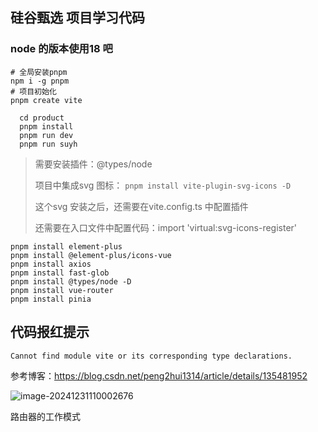 ## 硅谷甄选 项目学习代码

### node 的版本使用18 吧

```shell
# 全局安装pnpm
npm i -g pnpm
# 项目初始化
pnpm create vite

  cd product                                            
  pnpm install                                          
  pnpm run dev
  pnpm run suyh
```



> 需要安装插件：@types/node
>
> 项目中集成svg 图标： `pnpm install vite-plugin-svg-icons -D`
>
> 这个svg 安装之后，还需要在vite.config.ts 中配置插件
>
> 还需要在入口文件中配置代码：import 'virtual:svg-icons-register'


```shell
pnpm install element-plus
pnpm install @element-plus/icons-vue
pnpm install axios
pnpm install fast-glob
pnpm install @types/node -D
pnpm install vue-router
pnpm install pinia
```





## 代码报红提示

`Cannot find module vite or its corresponding type declarations.`

参考博客：https://blog.csdn.net/peng2hui1314/article/details/135481952

![image-20241231110002676](README.assets/image-20241231110002676.png)



路由器的工作模式

